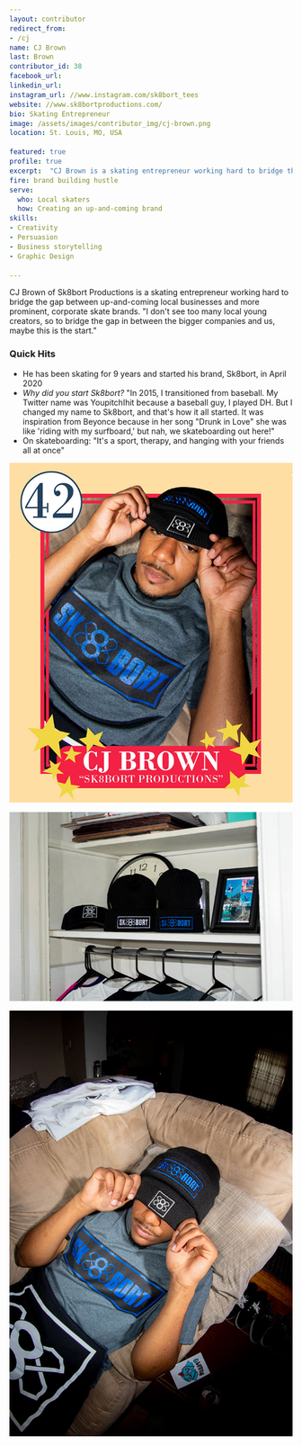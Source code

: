 ```yaml
---
layout: contributor
redirect_from:
- /cj
name: CJ Brown
last: Brown
contributor_id: 38
facebook_url: 
linkedin_url: 
instagram_url: //www.instagram.com/sk8bort_tees
website: //www.sk8bortproductions.com/
bio: Skating Entrepreneur
image: /assets/images/contributor_img/cj-brown.png
location: St. Louis, MO, USA

featured: true
profile: true
excerpt:  "CJ Brown is a skating entrepreneur working hard to bridge the gap between up-and-coming more corporate skate brands."
fire: brand building hustle
serve:
  who: Local skaters
  how: Creating an up-and-coming brand
skills:
- Creativity
- Persuasion
- Business storytelling
- Graphic Design

---
```

CJ Brown of Sk8bort Productions is a skating entrepreneur working hard to bridge the gap between up-and-coming local businesses and more prominent, corporate skate brands. "I don't see too many local young creators, so to bridge the gap in between the bigger companies and us, maybe this is the start." 

### Quick Hits
- He has been skating for 9 years and started his brand, Sk8bort, in April 2020
- *Why did you start Sk8bort?* "In 2015, I transitioned from baseball. My Twitter name was YoupitchIhit because a baseball guy, I played DH. But I changed my name to Sk8bort, and that's how it all started. It was inspiration from Beyonce because in her song "Drunk in Love" she was like 'riding with my surfboard,' but nah, we skateboarding out here!"
- On skateboarding: "It's a sport, therapy, and hanging with your friends all at once"

![CJ Brown, 42](/assets/images/contributor_img/cj-brown/cj_001.jpg)

![Sk8bort hats and shirts](/assets/images/contributor_img/cj-brown/cj_002.jpg)

![CJ Brown modling Sk8bort hat and shirt](/assets/images/contributor_img/cj-brown/cj_003.jpg)